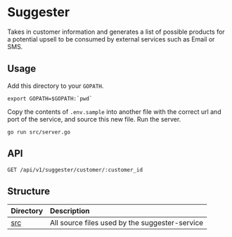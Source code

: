 # Suggester
Takes in customer information and generates a list of possible products for a potential upsell to be consumed by external services
such as Email or SMS.

## Usage
Add this directory to your `GOPATH`. 

```export GOPATH=$GOPATH:`pwd` ```

Copy the contents of `.env.sample` into another file with the correct url and port of the service, and source this new file.
Run the server.

```go run src/server.go```

## API

```GET /api/v1/suggester/customer/:customer_id```

## Structure
| Directory                              | Description                                                                                                  |
|:---------------------------------------|:-------------------------------------------------------------------------------------------------------------|
| [src](src)                             | All source files used by the suggester-service  | 

